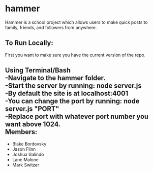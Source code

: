 # hammer
Hammer is a school project which allows users to make quick posts to family, friends, and followers from anywhere.

To Run Locally:
----------------
First you want to make sure you have the current version of the repo.

Using Terminal/Bash<br />
	-Navigate to the hammer folder.<br />
	-Start the server by running: node server.js<br />
	-By default the site is at localhost:4001<br />
	-You can change the port by running: node server.js "PORT"<br />
	-Replace port with whatever port number you want above 1024.<br />
Members:
----------------
* Blake Bordovsky
* Jason Flinn
* Joshua Galindo
* Lane Malone
* Mark Switzer

